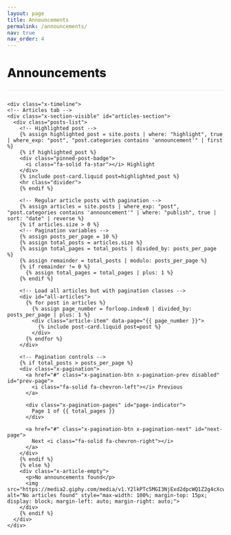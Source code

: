 ```yaml
---
layout: page
title: Announcements
permalink: /announcements/
nav: true
nav_order: 4
---
```


<div class="x-article-container">
  <div class="x-article-header">
    <h1>Announcements</h1>
  </div>
  
  <!-- Article list in X.com style -->
    <div class="x-timeline">
    <!-- Articles tab -->
    <div class="x-section-visible" id="articles-section">
      <div class="posts-list">
        <!-- Highlighted post -->
        {% assign highlighted_post = site.posts | where: "highlight", true | where_exp: "post", "post.categories contains 'announcement'" | first %}
        {% if highlighted_post %}
        <div class="pinned-post-badge">
          <i class="fa-solid fa-star"></i> Highlight
        </div>
        {% include post-card.liquid post=highlighted_post %}
        <hr class="divider">
        {% endif %}

        <!-- Regular article posts with pagination -->
        {% assign articles = site.posts | where_exp: "post", "post.categories contains 'announcement'" | where: "publish", true | sort: "date" | reverse %}
        {% if articles.size > 0 %}
        <!-- Pagination variables -->
        {% assign posts_per_page = 10 %}
        {% assign total_posts = articles.size %}
        {% assign total_pages = total_posts | divided_by: posts_per_page %}
        {% assign remainder = total_posts | modulo: posts_per_page %}
        {% if remainder != 0 %}
          {% assign total_pages = total_pages | plus: 1 %}
        {% endif %}
        
        <!-- Load all articles but with pagination classes -->
        <div id="all-articles">
          {% for post in articles %}
            {% assign page_number = forloop.index0 | divided_by: posts_per_page | plus: 1 %}
            <div class="article-item" data-page="{{ page_number }}">
              {% include post-card.liquid post=post %}
            </div>
          {% endfor %}
        </div>
        
        <!-- Pagination controls -->
        {% if total_posts > posts_per_page %}
        <div class="x-pagination">
          <a href="#" class="x-pagination-btn x-pagination-prev disabled" id="prev-page">
            <i class="fa-solid fa-chevron-left"></i> Previous
          </a>
          
          <div class="x-pagination-pages" id="page-indicator">
            Page 1 of {{ total_pages }}
          </div>
          
          <a href="#" class="x-pagination-btn x-pagination-next" id="next-page">
            Next <i class="fa-solid fa-chevron-right"></i>
          </a>
        </div>
        {% endif %}
        {% else %}
        <div class="x-article-empty">
          <p>No announcements found</p>
          <img src="https://media2.giphy.com/media/v1.Y2lkPTc5MGI3NjExd2dpcWQ1Z2g4cXcweG5qeDF2czg4cHg3NGhoeXdndTAzcDZ4ejBhbiZlcD12MV9pbnRlcm5hbF9naWZfYnlfaWQmY3Q9Zw/vR1dPIYzQmkRzLZk2w/giphy.gif" alt="No articles found" style="max-width: 100%; margin-top: 15px; display: block; margin-left: auto; margin-right: auto;">
        </div>
        {% endif %}
      </div>
    </div>
  </div>
</div>

<style>
:root {
  --x-font: -apple-system, BlinkMacSystemFont, "Segoe UI", Roboto, Helvetica, Arial, sans-serif;
  --x-blue: #1DA1F2;
  --x-black: #14171A;
  --x-dark-gray: #657786;
  --x-light-gray: #AAB8C2;
  --x-extra-light-gray: #E1E8ED;
  --x-lightest-gray: #F5F8FA;
}

/* X.com article styling */
.x-article-container {
  margin: 0 auto;
  font-family: var(--x-font);
}

.x-article-header {
  margin-bottom: 25px;
  padding-bottom: 15px;
  border-bottom: 1px solid var(--x-extra-light-gray);
}

.x-article-header h1 {
  font-size: 28px;
  font-weight: 800;
  margin-bottom: 8px;
  font-family: var(--x-font);
}

.x-article-description {
  color: var(--x-dark-gray);
  font-size: 15px;
  margin: 0;
}

.x-article-list {
  display: flex;
  flex-direction: column;
  gap: 24px;
}

.x-article-card {
  padding: 16px;
  border-radius: 12px;
  background-color: white;
  border: 1px solid var(--x-extra-light-gray);
  transition: background-color 0.2s;
}

.x-article-card:hover {
  background-color: var(--x-lightest-gray);
}

.x-article-meta {
  display: flex;
  align-items: center;
  gap: 10px;
  margin-bottom: 12px;
}

.x-article-date {
  color: var(--x-dark-gray);
  font-size: 14px;
}

.text-muted {
  color: #8899a6;
  font-size: 0.8rem;
}

.x-badge {
  display: inline-flex;
  align-items: center;
  justify-content: center;
  padding: 2px 8px;
  border-radius: 12px;
  font-size: 12px;
  font-weight: 600;
}

.x-badge-highlight {
  background-color: rgba(29, 161, 242, 0.1);
  color: var(--x-blue);
}

.x-badge-popular {
  background-color: rgba(255, 173, 31, 0.1);
  color: #FFAD1F;
}

.x-badge-new {
  background-color: rgba(77, 208, 117, 0.1);
  color: #4DD075;
}

.x-article-title {
  font-size: 18px;
  font-weight: 700;
  margin: 0 0 10px 0;
  line-height: 1.3;
  font-family: var(--x-font);
}

.x-article-title a {
  color: var(--x-black);
  text-decoration: none;
}

.x-article-title a:hover {
  color: var(--x-blue);
}

.x-article-excerpt {
  color: var(--x-dark-gray);
  font-size: 15px;
  margin: 0 0 15px 0;
  line-height: 1.4;
}

.x-article-footer {
  display: flex;
  justify-content: space-between;
  align-items: center;
  margin-top: 15px;
}

.x-article-tags {
  display: flex;
  flex-wrap: wrap;
  gap: 8px;
}

.x-category {
  font-size: 14px;
  color: var(--x-dark-gray);
  background-color: var(--x-lightest-gray);
  padding: 3px 10px;
  border-radius: 16px;
  text-decoration: none;
}

.x-category:hover {
  background-color: rgba(29, 161, 242, 0.1);
  color: var(--x-blue);
  text-decoration: none;
}

.x-tag {
  font-size: 14px;
  color: var(--x-blue);
  text-decoration: none;
}

.x-tag:hover {
  text-decoration: underline;
}

.x-article-stats {
  display: flex;
  align-items: center;
  gap: 15px;
}

.x-read-time {
  color: var(--x-dark-gray);
  font-size: 14px;
}

/* Pagination styles */
.x-pagination {
  display: flex;
  justify-content: space-between;
  align-items: center;
  margin-top: 30px;
  padding-top: 20px;
  border-top: 1px solid var(--x-extra-light-gray);
}

.x-pagination-btn {
  display: inline-flex;
  align-items: center;
  padding: 8px 16px;
  border-radius: 20px;
  background-color: var(--x-blue);
  color: white;
  font-weight: 600;
  text-decoration: none;
  transition: background-color 0.2s;
}

.x-pagination-btn:hover {
  background-color: #1a91da;
  text-decoration: none;
  color: white;
}

.x-pagination-btn.disabled {
  background-color: var(--x-extra-light-gray);
  color: var(--x-dark-gray);
  cursor: not-allowed;
  pointer-events: none;
}

.x-pagination-pages {
  font-size: 14px;
  color: var(--x-dark-gray);
}

.x-pagination-prev i {
  margin-right: 5px;
}

.x-pagination-next i {
  margin-left: 5px;
}

/* Article pagination */
.article-item {
  display: none;
}

.article-item.active {
  display: block;
}

/* Dark mode pagination */
.dark-mode .x-pagination {
  border-color: #38444d;
}

.dark-mode .x-pagination-btn.disabled {
  background-color: #192734;
  color: #8899a6;
}

.dark-mode .x-pagination-pages {
  color: #8899a6;
}

/* Dark mode support */
.dark-mode .x-article-card {
  background-color: #192734;
  border-color: #38444d;
}

.dark-mode .x-article-card:hover {
  background-color: #22303c;
}

.dark-mode .x-article-title a {
  color: #fff;
}

.dark-mode .x-article-excerpt {
  color: #8899a6;
}

.dark-mode .x-category {
  background-color: #192734;
  color: #8899a6;
}

.dark-mode .x-article-date, 
.dark-mode .x-read-time {
  color: #8899a6;
}

.dark-mode .text-muted {
  color: #657786;
}
</style>

<script>
  // Define the missing initTheme function
//   function initTheme() {
//     const userPref = localStorage.getItem('theme');
//     if (userPref === 'dark') {
//       document.body.classList.add('dark-mode');
//     } else if (userPref === 'light') {
//       document.body.classList.add('light-mode');
//     } else {
//       // Default or system preference
//       if (window.matchMedia && window.matchMedia('(prefers-color-scheme: dark)').matches) {
//         document.body.classList.add('dark-mode');
//       }
//     }
//   }
  
  // Initialize theme when page loads
  document.addEventListener('DOMContentLoaded', function() {
    // initTheme();
    initPagination();
  });
  
  // Client-side pagination
  function initPagination() {
    const articles = document.querySelectorAll('.article-item');
    const prevBtn = document.getElementById('prev-page');
    const nextBtn = document.getElementById('next-page');
    const pageIndicator = document.getElementById('page-indicator');
    
    // Get current page from URL or default to 1
    const urlParams = new URLSearchParams(window.location.search);
    let currentPage = parseInt(urlParams.get('page')) || 1;
    
    // Calculate total pages
    const totalPages = Math.ceil(articles.length / 10);
    
    // Ensure current page is valid
    if (currentPage < 1) currentPage = 1;
    if (currentPage > totalPages) currentPage = totalPages;
    
    // Update URL with current page
    if (!urlParams.has('page') || parseInt(urlParams.get('page')) !== currentPage) {
      const url = new URL(window.location);
      url.searchParams.set('page', currentPage);
      window.history.replaceState({}, '', url);
    }
    
    // Function to show articles for current page
    function showPage(page) {
      // Hide all articles
      articles.forEach(article => {
        article.classList.remove('active');
      });
      
      // Show articles for current page
      articles.forEach(article => {
        if (parseInt(article.dataset.page) === page) {
          article.classList.add('active');
        }
      });
      
      // Update pagination buttons
      prevBtn.classList.toggle('disabled', page <= 1);
      nextBtn.classList.toggle('disabled', page >= totalPages);
      
      // Update page indicator
      pageIndicator.textContent = `Page ${page} of ${totalPages}`;
      
      // Update URL
      const url = new URL(window.location);
      url.searchParams.set('page', page);
      window.history.pushState({}, '', url);
    }
    
    // Show initial page
    showPage(currentPage);
    
    // Add event listeners to pagination buttons
    prevBtn.addEventListener('click', function(e) {
      e.preventDefault();
      if (currentPage > 1) {
        currentPage--;
        showPage(currentPage);
      }
    });
    
    nextBtn.addEventListener('click', function(e) {
      e.preventDefault();
      if (currentPage < totalPages) {
        currentPage++;
        showPage(currentPage);
      }
    });
    
    // Handle browser back/forward buttons
    window.addEventListener('popstate', function() {
      const urlParams = new URLSearchParams(window.location.search);
      currentPage = parseInt(urlParams.get('page')) || 1;
      showPage(currentPage);
    });
  }
</script> 